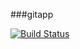 ###gitapp

[![Build Status](https://dev.azure.com/TMNL-CLOUD-INFRA/AgileProject/_apis/build/status%2FOdido-Azure-Platform.gitapp?branchName=main)](https://dev.azure.com/TMNL-CLOUD-INFRA/AgileProject/_build/latest?definitionId=10&branchName=main)
